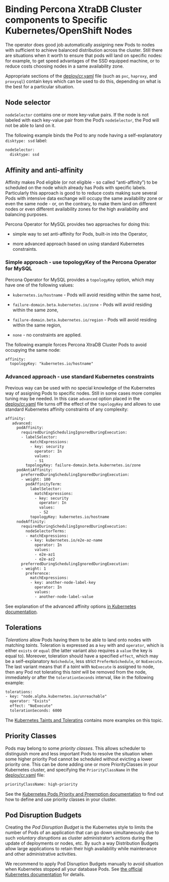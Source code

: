 # Binding Percona XtraDB Cluster components to Specific Kubernetes/OpenShift Nodes

The operator does good job automatically assigning new Pods to nodes
with sufficient to achieve balanced distribution across the cluster.
Still there are situations when it worth to ensure that pods will land
on specific nodes: for example, to get speed advantages of the SSD
equipped machine, or to reduce costs choosing nodes in a same
availability zone.

Appropriate sections of the
[deploy/cr.yaml](https://github.com/percona/percona-xtradb-cluster-operator/blob/main/deploy/cr.yaml)
file (such as `pxc`, `haproxy`, and `proxysql`) contain keys which can be used to do this, depending on what is the
best for a particular situation.

## Node selector

`nodeSelector` contains one or more key-value pairs. If the node is
not labeled with each key-value pair from the Pod’s `nodeSelector`,
the Pod will not be able to land on it.

The following example binds the Pod to any node having a
self-explanatory `disktype: ssd` label:

```default
nodeSelector:
  disktype: ssd
```

## Affinity and anti-affinity

Affinity makes Pod eligible (or not eligible - so called
“anti-affinity”) to be scheduled on the node which already has Pods with
specific labels. Particularly this approach is good to to reduce costs
making sure several Pods with intensive data exchange will occupy the
same availability zone or even the same node - or, on the contrary, to
make them land on different nodes or even different availability zones
for the high availability and balancing purposes.

Percona Operator for MySQL provides two approaches for doing this:

* simple way to set anti-affinity for Pods, built-in into the Operator,

* more advanced approach based on using standard Kubernetes constraints.

### Simple approach - use topologyKey of the Percona Operator for MySQL

Percona Operator for MySQL provides a `topologyKey` option, which
may have one of the following values:

* `kubernetes.io/hostname` - Pods will avoid residing within the same host,

* `failure-domain.beta.kubernetes.io/zone` - Pods will avoid residing
    within the same zone,

* `failure-domain.beta.kubernetes.io/region` - Pods will avoid
    residing within the same region,

* `none` - no constraints are applied.

The following example forces Percona XtraDB Cluster Pods to avoid
occupying the same node:

```default
affinity:
  topologyKey: "kubernetes.io/hostname"
```

### Advanced approach - use standard Kubernetes constraints

Previous way can be used with no special knowledge of the Kubernetes way
of assigning Pods to specific nodes. Still in some cases more complex
tuning may be needed. In this case `advanced` option placed in the
[deploy/cr.yaml](https://github.com/percona/percona-xtradb-cluster-operator/blob/main/deploy/cr.yaml)
file turns off the effect of the `topologyKey` and allows to use
standard Kubernetes affinity constraints of any complexity:

```default
affinity:
   advanced:
     podAffinity:
       requiredDuringSchedulingIgnoredDuringExecution:
       - labelSelector:
           matchExpressions:
           - key: security
             operator: In
             values:
             - S1
         topologyKey: failure-domain.beta.kubernetes.io/zone
     podAntiAffinity:
       preferredDuringSchedulingIgnoredDuringExecution:
       - weight: 100
         podAffinityTerm:
           labelSelector:
             matchExpressions:
             - key: security
               operator: In
               values:
               - S2
           topologyKey: kubernetes.io/hostname
     nodeAffinity:
       requiredDuringSchedulingIgnoredDuringExecution:
         nodeSelectorTerms:
         - matchExpressions:
           - key: kubernetes.io/e2e-az-name
             operator: In
             values:
             - e2e-az1
             - e2e-az2
       preferredDuringSchedulingIgnoredDuringExecution:
       - weight: 1
         preference:
           matchExpressions:
           - key: another-node-label-key
             operator: In
             values:
             - another-node-label-value
```

See explanation of the advanced affinity options [in Kubernetes
documentation](https://kubernetes.io/docs/concepts/configuration/assign-pod-node/#inter-pod-affinity-and-anti-affinity-beta-feature).

## Tolerations

*Tolerations* allow Pods having them to be able to land onto nodes with
matching *taints*. Toleration is expressed as a `key` with and
`operator`, which is either `exists` or `equal` (the latter
variant also requires a `value` the key is equal to). Moreover,
toleration should have a specified `effect`, which may be a
self-explanatory `NoSchedule`, less strict `PreferNoSchedule`, or
`NoExecute`. The last variant means that if a *taint* with
`NoExecute` is assigned to node, then any Pod not tolerating this
*taint* will be removed from the node, immediately or after the
`tolerationSeconds` interval, like in the following example:

```default
tolerations:
- key: "node.alpha.kubernetes.io/unreachable"
  operator: "Exists"
  effect: "NoExecute"
  tolerationSeconds: 6000
```

The [Kubernetes Taints and
Toleratins](https://kubernetes.io/docs/concepts/configuration/taint-and-toleration/)
contains more examples on this topic.

## Priority Classes

Pods may belong to some *priority classes*. This allows scheduler to
distinguish more and less important Pods to resolve the situation when
some higher priority Pod cannot be scheduled without evicting a lower
priority one. This can be done adding one or more PriorityClasses in
your Kubernetes cluster, and specifying the `PriorityClassName` in the
[deploy/cr.yaml](https://github.com/percona/percona-xtradb-cluster-operator/blob/main/deploy/cr.yaml)
file:

```default
priorityClassName: high-priority
```

See the [Kubernetes Pods Priority and Preemption
documentation](https://kubernetes.io/docs/concepts/configuration/pod-priority-preemption)
to find out how to define and use priority classes in your cluster.

## Pod Disruption Budgets

Creating the *Pod Disruption Budget* is the Kubernetes style to limits
the number of Pods of an application that can go down simultaneously due
to such *voluntary disruptions* as cluster administrator’s actions
during the update of deployments or nodes, etc. By such a way
Distribution Budgets allow large applications to retain their high
availability while maintenance and other administrative activities.

We recommend to apply Pod Disruption Budgets manually to avoid situation
when Kubernetes stopped all your database Pods. See [the official
Kubernetes
documentation](https://kubernetes.io/docs/concepts/workloads/pods/disruptions/)
for details.

